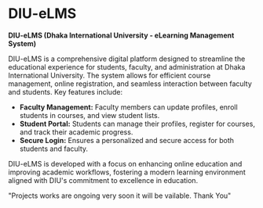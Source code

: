 # DIU-eLMS
**DIU-eLMS (Dhaka International University - eLearning Management System)**

DIU-eLMS is a comprehensive digital platform designed to streamline the educational experience for students, faculty, and administration at Dhaka International University. The system allows for efficient course management, online registration, and seamless interaction between faculty and students. Key features include:

- **Faculty Management:** Faculty members can update profiles, enroll students in courses, and view student lists.
- **Student Portal:** Students can manage their profiles, register for courses, and track their academic progress.
- **Secure Login:** Ensures a personalized and secure access for both students and faculty.

DIU-eLMS is developed with a focus on enhancing online education and improving academic workflows, fostering a modern learning environment aligned with DIU's commitment to excellence in education.


"Projects works are ongoing very soon it will be vailable. Thank You"
